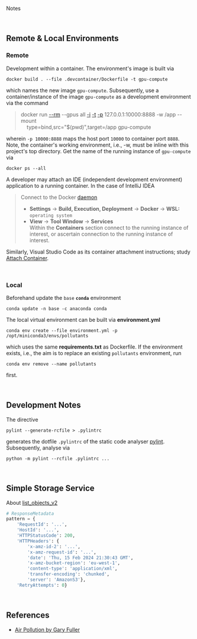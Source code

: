 <br>

Notes

<br>

## Remote & Local Environments

### Remote

Development within a container.  The environment's image is built via

```shell
docker build . --file .devcontainer/Dockerfile -t gpu-compute
```

which names the new image `gpu-compute`.  Subsequently, use a container/instance of the image `gpu-compute` as a development environment via the command

> docker run [--rm](https://docs.docker.com/engine/reference/commandline/run/#:~:text=a%20container%20exits-,%2D%2Drm,-Automatically%20remove%20the) --gpus all [-i](https://docs.docker.com/engine/reference/commandline/run/#:~:text=and%20reaps%20processes-,%2D%2Dinteractive,-%2C%20%2Di) [-t](https://docs.docker.com/get-started/02_our_app/#:~:text=Finally%2C%20the-,%2Dt,-flag%20tags%20your) [-p](https://docs.docker.com/engine/reference/commandline/run/#:~:text=%2D%2Dpublish%20%2C-,%2Dp,-Publish%20a%20container%E2%80%99s) 127.0.0.1:10000:8888 -w /app --mount \
> &nbsp; &nbsp; type=bind,src="$(pwd)",target=/app gpu-compute

wherein   `-p 10000:8888` maps the host port `10000` to container port `8888`.  Note, the container's working environment, i.e., -w, must be inline with this project's top directory.  Get the name of the running instance of ``gpu-compute`` via

```shell
docker ps --all
```

A developer may attach an IDE (independent development environment) application to a running container.  In the case of IntelliJ IDEA

> Connect to the Docker [daemon](https://www.jetbrains.com/help/idea/docker.html#connect_to_docker)
> * **Settings** $\rightarrow$ **Build, Execution, Deployment** $\rightarrow$ **Docker** $\rightarrow$ **WSL:** `operating system`
> * **View** $\rightarrow$ **Tool Window** $\rightarrow$ **Services** <br>Within the **Containers** section connect to the running instance of interest, or ascertain connection to the running instance of interest.

Similarly, Visual Studio Code as its container attachment instructions; study [Attach Container](https://code.visualstudio.com/docs/devcontainers/attach-container).

<br>

### Local

Beforehand update the `base` **`conda`** environment

```shell
conda update -n base -c anaconda conda
```

The local virtual environment can be built via **environment.yml**

```shell
conda env create --file environment.yml -p /opt/miniconda3/envs/pollutants
```

which uses the same **requirements.txt** as Dockerfile.  If the environment exists, i.e., the aim is to replace an
existing `pollutants` environment, run

```shell
conda env remove --name pollutants
```

first.

<br>

## Development Notes

The directive

```shell
pylint --generate-rcfile > .pylintrc
```

generates the dotfile `.pylintrc` of the static code analyser [pylint](https://pylint.pycqa.org/en/latest/user_guide/checkers/features.html).  Subsequently, analyse via

```shell
python -m pylint --rcfile .pylintrc ...
```

<br>

## Simple Storage Service

About [list_objects_v2](https://boto3.amazonaws.com/v1/documentation/api/latest/reference/services/s3/client/list_objects_v2.html)

```python
# ResponseMetadata
pattern = {
    'RequestId': '...', 
    'HostId': '...', 
    'HTTPStatusCode': 200, 
    'HTTPHeaders': {
        'x-amz-id-2': '...', 
        'x-amz-request-id': '...', 
        'date': 'Thu, 15 Feb 2024 21:30:43 GMT', 
        'x-amz-bucket-region': 'eu-west-1', 
        'content-type': 'application/xml', 
        'transfer-encoding': 'chunked', 
        'server': 'AmazonS3'}, 
    'RetryAttempts': 0}
```

<br>

## References

* [Air Pollution by Gary Fuller](https://www.theguardian.com/global/2024/feb/23/eu-countries-could-save-238000-lives-a-year-by-meeting-who-air-pollution-guidelines)

<br>
<br>

<br>
<br>

<br>
<br>

<br>
<br>
